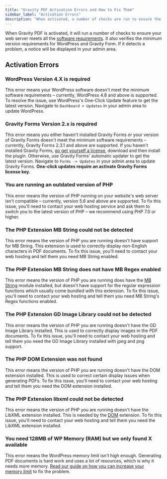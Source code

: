 ```yaml
---
title: "Gravity PDF Activation Errors and How to Fix Them"
sidebar_label: "Activation Errors"
description: "When activated, a number of checks are run to ensure the web server meets all the requirements. Find out how to fix any problems that may occur."
---
```


When Gravity PDF is activated, it will run a number of checks to ensure your web server meets all the [software requirements](user-installation.md#requirements). It also verifies the minimum version requirements for WordPress and Gravity Form. If it detects a problem, a notice will be displayed in your admin area. 

## Activation Errors

### WordPress Version 4.X is required 

This error means your WordPress software doesn't meet the minimum software requirements – currently, WordPress 4.8 and above is supported. To resolve the issue, use WordPress's One-Click Update feature to get the latest version. Navigate to `Dashboard > Updates` in your admin area to update WordPress.

### Gravity Forms Version 2.x is required 

This error means you either haven't installed Gravity Forms or your version of Gravity Forms doesn't meet the minimum software requirements – currently, Gravity Forms 2.3.1 and above are supported. If you haven't installed Gravity Forms, [go get yourself a license](https://rocketgenius.pxf.io/c/1211356/445235/7938), download and then install the plugin. Otherwise, use Gravity Forms' automatic updater to get the latest version. Navigate to `Forms -> Updates` in your admin area to update Gravity Forms. **One-click updates require an activate Gravity Forms license key**.

### You are running an outdated version of PHP 

This error means the version of PHP running on your website's web server isn't compatible – currently, version 5.6 and above are supported. To fix this issue, you'll need to contact your web hosting service and ask them to switch you to the latest version of PHP – we recommend using PHP 7.0 or higher.

### The PHP Extension MB String could not be detected 

This error means the version of PHP you are running doesn't have support for MB String. This extension is used to correctly display non-English characters in PDF documents. To fix this issue, you'll need to contact your web hosting and tell them you need MB String enabled.

### The PHP Extension MB String does not have MB Regex enabled 

This error means the version of PHP you are running does have the [MB String](#the-php-extension-mb-string-could-not-be-detected) module installed, but doesn't have support for the regular expression functions which usually come bundled with this extension. To fix this issue, you'll need to contact your web hosting and tell them you need MB String's Regex functions enabled.

### The PHP Extension GD Image Library could not be detected 

This error means the version of PHP you are running doesn't have the GD Image Library installed. This is used to correctly display images in the PDF documents. To fix this issue, you'll need to contact your web hosting and tell them you need the GD Image Library installed with jpeg and png support.

### The PHP DOM Extension was not found 

This error means the version of PHP you are running doesn't have the DOM extension installed. This is used to correct certain display issues when generating PDFs. To fix this issue, you'll need to contact your web hosting and tell them you need the DOM extension installed.

### The PHP Extension libxml could not be detected 

This error means the version of PHP you are running doesn't have the LibXML extension installed. This is needed by the [DOM](#the-php-dom-extension-was-not-found) extension. To fix this issue, you'll need to contact your web hosting and tell them you need the LibXML extension installed.

### You need 128MB of WP Memory (RAM) but we only found X available 

This error means the WordPress memory limit isn't high enough. Generating PDF documents is hard work and uses a lot of resources, which is why it needs more memory. [Read our guide on how you can increase your memory limit](user-increasing-memory-limit.md) to fix the problem.
